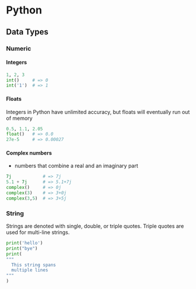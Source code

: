 # Python

## Data Types

### Numeric

#### Integers 

``` python
1, 2, 3
int()     # => 0
int('1')  # => 1
```

#### Floats

Integers in Python have unlimited accuracy, but floats will eventually run out
of memory

``` python
0.5, 1.1, 2.05
float()   # => 0.0
27e-5     # => 0.00027
```

#### Complex numbers
* numbers that combine a real and an imaginary part

``` python
7j            # => 7j
5.1 + 7j      # => 5.1+7j
complex()     # => 0j
complex(3)    # => 3+0j
complex(3,5)  # => 3+5j
```

### String

Strings are denoted with single, double, or triple quotes. Triple quotes are used
for multi-line strings. 

``` python
print('hello')
print("bye")
print(
"""
  This string spans
  multiple lines
"""
)
```

#### 